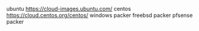 ubuntu https://cloud-images.ubuntu.com/
centos https://cloud.centos.org/centos/
windows packer
freebsd packer
pfsense packer